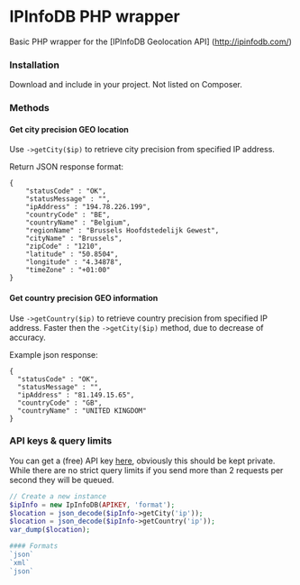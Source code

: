 IPInfoDB PHP wrapper
=======

Basic PHP wrapper for the [IPInfoDB Geolocation API] (http://ipinfodb.com/)


### Installation

Download and include in your project.
Not listed on Composer.

### Methods

#### Get city precision GEO location
Use `->getCity($ip)` to retrieve city precision from specified IP address.

Return JSON response format:

```
{
	"statusCode" : "OK",
	"statusMessage" : "",
	"ipAddress" : "194.78.226.199",
	"countryCode" : "BE",
	"countryName" : "Belgium",
	"regionName" : "Brussels Hoofdstedelijk Gewest",
	"cityName" : "Brussels",
	"zipCode" : "1210",
	"latitude" : "50.8504",
	"longitude" : "4.34878",
	"timeZone" : "+01:00"
}
```

#### Get country precision GEO information
Use `->getCountry($ip)` to retrieve country precision from specified IP address. 
Faster then the `->getCity($ip)` method, due to decrease of accuracy.

Example json response:

```
{
  "statusCode" : "OK",
  "statusMessage" : "",
  "ipAddress" : "81.149.15.65",
  "countryCode" : "GB",
  "countryName" : "UNITED KINGDOM"
}
```

### API keys & query limits
You can get a (free) API key [here](http://ipinfodb.com/register.php), obviously this should be kept private.
While there are no strict query limits if you send more than 2 requests per second they will be queued. 

```php
// Create a new instance
$ipInfo = new IpInfoDB(APIKEY, 'format');
$location = json_decode($ipInfo->getCity('ip'));
$location = json_decode($ipInfo->getCountry('ip'));
var_dump($location);

#### Formats
`json`
`xml`
`json`
